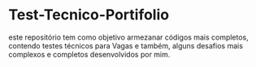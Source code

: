 # Test-Tecnico-Portifolio
este repositório tem como objetivo armezanar códigos mais completos, contendo testes técnicos para Vagas e também, alguns desafios mais complexos e completos desenvolvidos por mim.

